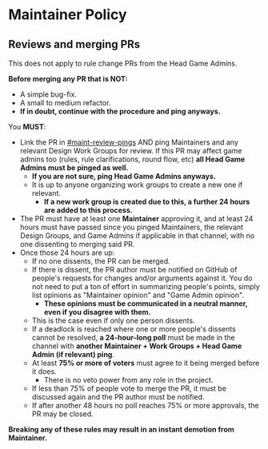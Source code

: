 ﻿# Maintainer Policy
## Reviews and merging PRs
This does not apply to rule change PRs from the Head Game Admins.

**Before merging any PR that is NOT:**
- A simple bug-fix.
- A small to medium refactor.
- **If in doubt, continue with the procedure and ping anyways.**

You **MUST**:
- Link the PR in [#maint-review-pings](https://discord.com/channels/310555209753690112/1258585578618884167) AND ping Maintainers and any relevant Design Work Groups for review.
If this PR may affect game admins too (rules, rule clarifications, round flow, etc) **all Head Game Admins must be pinged as well.**
  - **If you are not sure, ping Head Game Admins anyways.**
  - It is up to anyone organizing work groups to create a new one if relevant.
    - **If a new work group is created due to this, a further 24 hours are added to this process.**
- The PR must have at least one **Maintainer** approving it, and at least 24 hours must have passed since you pinged Maintainers, the relevant Design Groups, and Game Admins if applicable in that channel, with no one dissenting to merging said PR.
- Once those 24 hours are up:
  - If no one dissents, the PR can be merged.
  - If there is dissent, the PR author must be notified on GitHub of people's requests for changes and/or arguments against it. You do not need to put a ton of effort in summarizing people's points, simply list opinions as "Maintainer opinion" and "Game Admin opinion".
    - **These opinions must be communicated in a neutral manner, even if you disagree with them.**
  - This is the case even if only one person dissents.
  - If a deadlock is reached where one or more people's dissents cannot be resolved, **a 24-hour-long poll** must be made in the channel with **another Maintainer + Work Groups + Head Game Admin (if relevant) ping**.
  - At least **75% or more of voters** must agree to it being merged before it does.
    - There is no veto power from any role in the project.
  - If less than 75% of people vote to merge the PR, it must be discussed again and the PR author must be notified.
  - If after another 48 hours no poll reaches 75% or more approvals, the PR may be closed.

**Breaking any of these rules may result in an instant demotion from Maintainer.**
